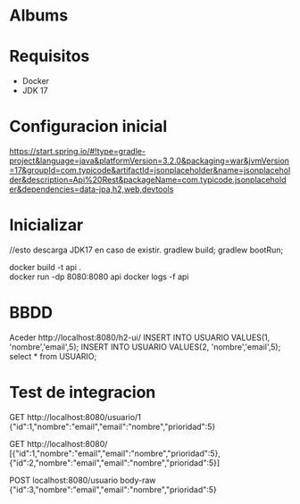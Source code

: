 # Albums

# Requisitos
- Docker
- JDK 17 

# Configuracion inicial
https://start.spring.io/#!type=gradle-project&language=java&platformVersion=3.2.0&packaging=war&jvmVersion=17&groupId=com.typicode&artifactId=jsonplaceholder&name=jsonplaceholder&description=Api%20Rest&packageName=com.typicode.jsonplaceholder&dependencies=data-jpa,h2,web,devtools

# Inicializar
//esto descarga JDK17 en caso de existir.
gradlew build;
gradlew bootRun;

docker build -t api .   
docker run -dp 8080:8080 api
docker logs -f api


# BBDD
Aceder http://localhost:8080/h2-ui/
INSERT INTO USUARIO VALUES(1, 'nombre','email',5);
INSERT INTO USUARIO VALUES(2, 'nombre','email',5);
select * from USUARIO;

# Test de integracion
GET  http://localhost:8080/usuario/1
     {"id":1,"nombre":"email","email":"nombre","prioridad":5}

GET   http://localhost:8080/
[{"id":1,"nombre":"email","email":"nombre","prioridad":5},{"id":2,"nombre":"email","email":"nombre","prioridad":5}]

POST  localhost:8080/usuario
body-raw {"id":3,"nombre":"email","email":"nombre","prioridad":5}
